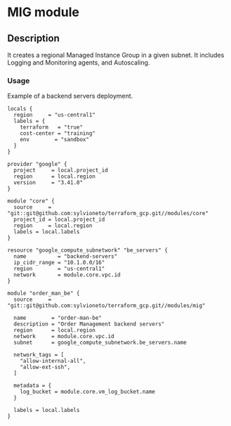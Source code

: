 # MIG module

## Description
It creates a regional Managed Instance Group in a given subnet. It includes Logging and Monitoring agents, and Autoscaling.

### Usage

Example of a backend servers deployment.

```hcl-terraform
locals {
  region     = "us-central1"
  labels = {
    terraform   = "true"
    cost-center = "training"
    env        = "sandbox"
  }
}

provider "google" {
  project     = local.project_id
  region      = local.region
  version     = "3.41.0"
}

module "core" {
  source     = "git::git@github.com:sylvioneto/terraform_gcp.git//modules/core"
  project_id = local.project_id
  region     = local.region
  labels = local.labels
}

resource "google_compute_subnetwork" "be_servers" {
  name          = "backend-servers"
  ip_cidr_range = "10.1.0.0/16"
  region        = "us-central1"
  network       = module.core.vpc.id
}

module "order_man_be" {
  source     = "git::git@github.com:sylvioneto/terraform_gcp.git//modules/mig"

  name        = "order-man-be"
  description = "Order Management backend servers"
  region      = local.region
  network     = module.core.vpc.id
  subnet      = google_compute_subnetwork.be_servers.name

  network_tags = [
    "allow-internal-all",
    "allow-ext-ssh",
  ]

  metadata = {
    log_bucket = module.core.vm_log_bucket.name
  }

  labels = local.labels
}
```
